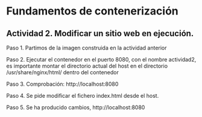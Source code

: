 # Fundamentos de contenerización
## Actividad 2. Modificar un sitio web en ejecución.

Paso 1. Partimos de la imagen construida en la actividad anterior

Paso 2. Ejecutar el contenedor en el puerto 8080, con el nombre actividad2, es importante montar el directorio actual del host en el directorio /usr/share/nginx/html/ dentro del contenedor

Paso 3. Comprobación: http://localhost:8080

Paso 4. Se pide modificar el fichero index.html desde el host.

Paso 5. Se ha producido cambios, http://localhost:8080

